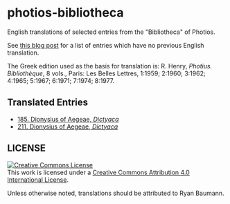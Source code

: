 # photios-bibliotheca

English translations of selected entries from the "Bibliotheca" of Photios.

See [this blog post](https://ryanfb.github.io/etc/2020/02/10/photius_the_bibliotheca.html) for a list of entries which have no previous English translation.

The Greek edition used as the basis for translation is: R. Henry, *Photius. Bibliothèque*, 8 vols., Paris: Les Belles Lettres, 1:1959; 2:1960; 3:1962; 4:1965; 5:1967; 6:1971; 7:1974; 8:1977.

## Translated Entries

* [185. Dionysius of Aegeae, *Dictyaca*](https://ryanfb.github.io/photios-bibliotheca/185)
* [211. Dionysius of Aegeae, *Dictyaca*](https://ryanfb.github.io/photios-bibliotheca/211)

## LICENSE

<a rel="license" href="http://creativecommons.org/licenses/by/4.0/"><img alt="Creative Commons License" style="border-width:0" src="https://i.creativecommons.org/l/by/4.0/88x31.png" /></a><br />This work is licensed under a <a rel="license" href="http://creativecommons.org/licenses/by/4.0/">Creative Commons Attribution 4.0 International License</a>.

Unless otherwise noted, translations should be attributed to Ryan Baumann.
